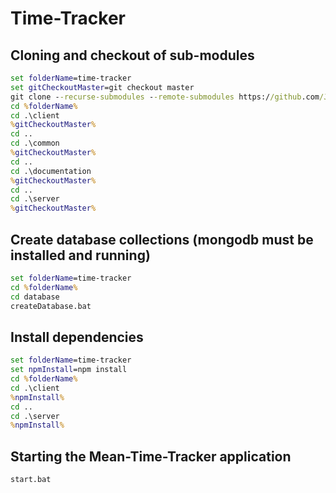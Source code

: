 # Time-Tracker

## Cloning and checkout of sub-modules
```bat
set folderName=time-tracker
set gitCheckoutMaster=git checkout master
git clone --recurse-submodules --remote-submodules https://github.com/JensUngerer/time-tracker.git %folderName%
cd %folderName%
cd .\client
%gitCheckoutMaster%
cd ..
cd .\common
%gitCheckoutMaster%
cd ..
cd .\documentation
%gitCheckoutMaster%
cd ..
cd .\server
%gitCheckoutMaster%
```
## Create database collections (mongodb must be installed and running)
```bat
set folderName=time-tracker
cd %folderName%
cd database
createDatabase.bat
```

## Install dependencies
```bat
set folderName=time-tracker
set npmInstall=npm install
cd %folderName%
cd .\client
%npmInstall%
cd ..
cd .\server
%npmInstall%
```

## Starting the Mean-Time-Tracker application
```console
start.bat
```